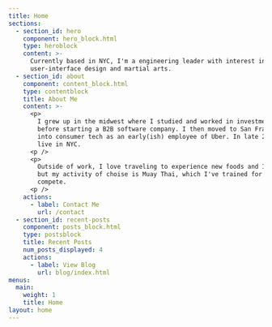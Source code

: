 ```yaml
---
title: Home
sections:
  - section_id: hero
    component: hero_block.html
    type: heroblock
    content: >-
      Currently based in NYC, I'm a engineering leader with interest in entrepreneurship and business strategy, 
      user-interface design and martial arts.
  - section_id: about
    component: content_block.html
    type: contentblock
    title: About Me
    content: >-
      <p>
        I grew up in the midwest where I studied and worked in investment finance 
        before starting a B2B software company. I then moved to San Francisco where I spent 8 years and transitioned 
        into consumer tech as an early(ish) employee of Uber. In late 2018, I decided to fulfill my desire to 
        live in NYC.
      <p />
      <p>
        Outside of work, I love traveling to experience new foods and I'm trying to spend more time reading. I enjoy running, 
        but my activity of choise is Muay Thai, which I've trained for 7 years in both the US and Thailand. Yes, I do occasinally 
        compete.
      <p />
    actions:
      - label: Contact Me
        url: /contact
  - section_id: recent-posts
    component: posts_block.html
    type: postsblock
    title: Recent Posts
    num_posts_displayed: 4
    actions:
      - label: View Blog
        url: blog/index.html
menus:
  main:
    weight: 1
    title: Home
layout: home
---
```

